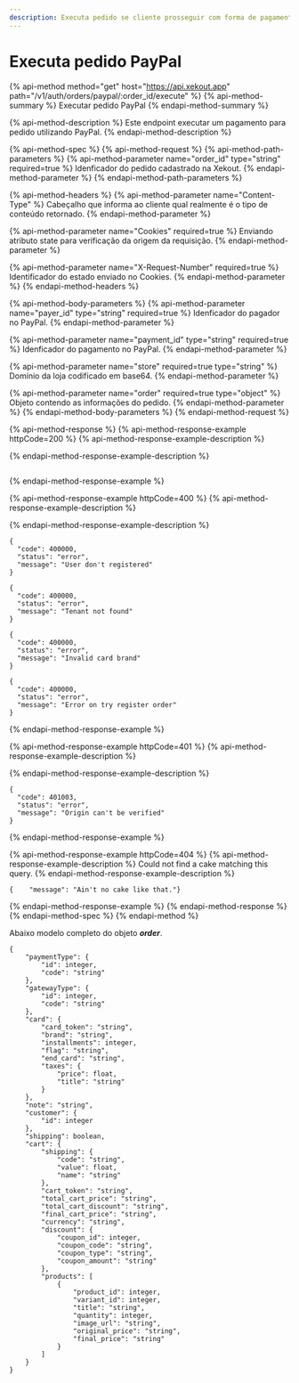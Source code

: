 ```yaml
---
description: Executa pedido se cliente prosseguir com forma de pagamento PayPal
---
```


# Executa pedido PayPal

{% api-method method="get" host="https://api.xekout.app" path="/v1/auth/orders/paypal/:order\_id/execute" %}
{% api-method-summary %}
Executar pedido PayPal
{% endapi-method-summary %}

{% api-method-description %}
Este endpoint executar um pagamento para pedido utilizando PayPal.
{% endapi-method-description %}

{% api-method-spec %}
{% api-method-request %}
{% api-method-path-parameters %}
{% api-method-parameter name="order\_id" type="string" required=true %}
Idenficador do pedido cadastrado na Xekout.
{% endapi-method-parameter %}
{% endapi-method-path-parameters %}

{% api-method-headers %}
{% api-method-parameter name="Content-Type" %}
Cabeçalho que informa ao cliente qual realmente é o tipo de conteúdo retornado.
{% endapi-method-parameter %}

{% api-method-parameter name="Cookies" required=true %}
Enviando atributo state para verificação da origem da requisição.
{% endapi-method-parameter %}

{% api-method-parameter name="X-Request-Number" required=true %}
Identificador do estado enviado no Cookies.
{% endapi-method-parameter %}
{% endapi-method-headers %}

{% api-method-body-parameters %}
{% api-method-parameter name="payer\_id" type="string" required=true %}
Idenficador do pagador no PayPal.
{% endapi-method-parameter %}

{% api-method-parameter name="payment\_id" type="string" required=true %}
Idenficador do pagamento no PayPal.
{% endapi-method-parameter %}

{% api-method-parameter name="store" required=true type="string" %}
Domínio da loja codificado em base64.
{% endapi-method-parameter %}

{% api-method-parameter name="order" required=true type="object" %}
Objeto contendo as informações do pedido.
{% endapi-method-parameter %}
{% endapi-method-body-parameters %}
{% endapi-method-request %}

{% api-method-response %}
{% api-method-response-example httpCode=200 %}
{% api-method-response-example-description %}

{% endapi-method-response-example-description %}

```

```
{% endapi-method-response-example %}

{% api-method-response-example httpCode=400 %}
{% api-method-response-example-description %}

{% endapi-method-response-example-description %}

```
{
  "code": 400000,
  "status": "error",
  "message": "User don't registered"
}

{
  "code": 400000,
  "status": "error",
  "message": "Tenant not found"
}

{
  "code": 400000,
  "status": "error",
  "message": "Invalid card brand"
}

{
  "code": 400000,
  "status": "error",
  "message": "Error on try register order"
}

```
{% endapi-method-response-example %}

{% api-method-response-example httpCode=401 %}
{% api-method-response-example-description %}

{% endapi-method-response-example-description %}

```
{
  "code": 401003,
  "status": "error",
  "message": "Origin can't be verified"
}
```
{% endapi-method-response-example %}

{% api-method-response-example httpCode=404 %}
{% api-method-response-example-description %}
Could not find a cake matching this query.
{% endapi-method-response-example-description %}

```
{    "message": "Ain't no cake like that."}
```
{% endapi-method-response-example %}
{% endapi-method-response %}
{% endapi-method-spec %}
{% endapi-method %}

Abaixo modelo completo do objeto _**order**_.

```text
{
	"paymentType": {
		"id": integer,
		"code": "string"
	},
	"gatewayType": {
		"id": integer,
		"code": "string"
	},
	"card": {
		"card_token": "string",
		"brand": "string",
		"installments": integer,
		"flag": "string",
		"end_card": "string",
		"taxes": {
			"price": float,
			"title": "string"
		}
	},
	"note": "string",
	"customer": {
		"id": integer
	},
	"shipping": boolean,
	"cart": {
		"shipping": {
			"code": "string",
			"value": float,
			"name": "string"
		},
		"cart_token": "string",
		"total_cart_price": "string",
		"total_cart_discount": "string",
		"final_cart_price": "string",
		"currency": "string",
		"discount": {
			"coupon_id": integer,
			"coupon_code": "string",
			"coupon_type": "string",
			"coupon_amount": "string"
		},
		"products": [
			{
				"product_id": integer,
				"variant_id": integer,
				"title": "string",
				"quantity": integer,
				"image_url": "string",
				"original_price": "string",
				"final_price": "string"
			}
		]
	}
}
```



